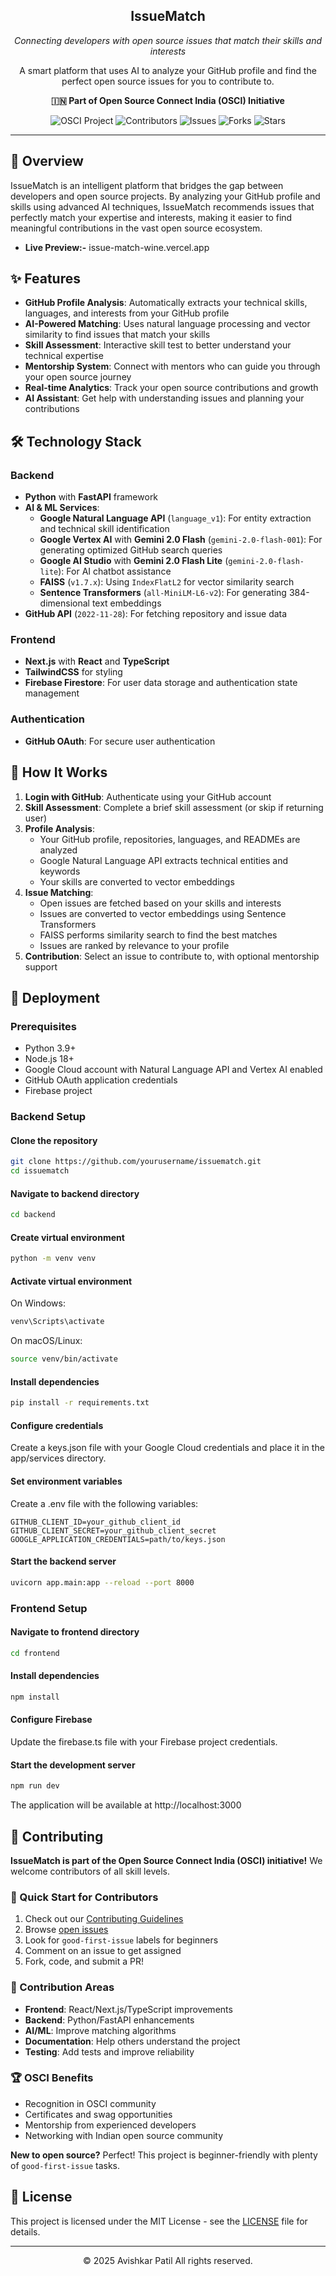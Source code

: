 <div align="center">
  <h2>IssueMatch</h2>
  <p><em>Connecting developers with open source issues that match their skills and interests</em></p>
  <p>A smart platform that uses AI to analyze your GitHub profile and find the perfect open source issues for you to contribute to.</p>
  
  <p><strong>🇮🇳 Part of Open Source Connect India (OSCI) Initiative</strong></p>
  
  <img src="https://img.shields.io/badge/OSCI-Project-orange" alt="OSCI Project">
  <img src="https://img.shields.io/github/contributors/AvishkarPatil/IssueMatch" alt="Contributors">
  <img src="https://img.shields.io/github/issues/AvishkarPatil/IssueMatch" alt="Issues">
  <img src="https://img.shields.io/github/forks/AvishkarPatil/IssueMatch" alt="Forks">
  <img src="https://img.shields.io/github/stars/AvishkarPatil/IssueMatch" alt="Stars">
</div>

---

## 🚀 Overview

IssueMatch is an intelligent platform that bridges the gap between developers and open source projects. By analyzing your GitHub profile and skills using advanced AI techniques, IssueMatch recommends issues that perfectly match your expertise and interests, making it easier to find meaningful contributions in the vast open source ecosystem.
- **Live Preview:-** issue-match-wine.vercel.app

## ✨ Features

- **GitHub Profile Analysis**: Automatically extracts your technical skills, languages, and interests from your GitHub profile
- **AI-Powered Matching**: Uses natural language processing and vector similarity to find issues that match your skills
- **Skill Assessment**: Interactive skill test to better understand your technical expertise
- **Mentorship System**: Connect with mentors who can guide you through your open source journey
- **Real-time Analytics**: Track your open source contributions and growth
- **AI Assistant**: Get help with understanding issues and planning your contributions

## 🛠️ Technology Stack

### Backend
- **Python** with **FastAPI** framework
- **AI & ML Services**:
  - **Google Natural Language API** (`language_v1`): For entity extraction and technical skill identification
  - **Google Vertex AI** with **Gemini 2.0 Flash** (`gemini-2.0-flash-001`): For generating optimized GitHub search queries
  - **Google AI Studio** with **Gemini 2.0 Flash Lite** (`gemini-2.0-flash-lite`): For AI chatbot assistance
  - **FAISS** (`v1.7.x`): Using `IndexFlatL2` for vector similarity search
  - **Sentence Transformers** (`all-MiniLM-L6-v2`): For generating 384-dimensional text embeddings
- **GitHub API** (`2022-11-28`): For fetching repository and issue data

### Frontend
- **Next.js** with **React** and **TypeScript**
- **TailwindCSS** for styling
- **Firebase Firestore**: For user data storage and authentication state management

### Authentication
- **GitHub OAuth**: For secure user authentication

## 🔄 How It Works

1. **Login with GitHub**: Authenticate using your GitHub account
2. **Skill Assessment**: Complete a brief skill assessment (or skip if returning user)
3. **Profile Analysis**:
   - Your GitHub profile, repositories, languages, and READMEs are analyzed
   - Google Natural Language API extracts technical entities and keywords
   - Your skills are converted to vector embeddings
4. **Issue Matching**:
   - Open issues are fetched based on your skills and interests
   - Issues are converted to vector embeddings using Sentence Transformers
   - FAISS performs similarity search to find the best matches
   - Issues are ranked by relevance to your profile
5. **Contribution**: Select an issue to contribute to, with optional mentorship support


## 🚀 Deployment

### Prerequisites
- Python 3.9+
- Node.js 18+
- Google Cloud account with Natural Language API and Vertex AI enabled
- GitHub OAuth application credentials
- Firebase project

### Backend Setup

#### Clone the repository
```bash
git clone https://github.com/yourusername/issuematch.git
cd issuematch
```

#### Navigate to backend directory
```bash
cd backend
```

#### Create virtual environment
```bash
python -m venv venv
```

#### Activate virtual environment
On Windows:
```bash
venv\Scripts\activate
```

On macOS/Linux:
```bash
source venv/bin/activate
```

#### Install dependencies
```bash
pip install -r requirements.txt
```

#### Configure credentials
Create a keys.json file with your Google Cloud credentials and place it in the app/services directory.

#### Set environment variables
Create a .env file with the following variables:
```
GITHUB_CLIENT_ID=your_github_client_id
GITHUB_CLIENT_SECRET=your_github_client_secret
GOOGLE_APPLICATION_CREDENTIALS=path/to/keys.json
```

#### Start the backend server
```bash
uvicorn app.main:app --reload --port 8000
```

### Frontend Setup

#### Navigate to frontend directory
```bash
cd frontend
```

#### Install dependencies
```bash
npm install
```

#### Configure Firebase
Update the firebase.ts file with your Firebase project credentials.

#### Start the development server
```bash
npm run dev
```

The application will be available at http://localhost:3000


## 🤝 Contributing

**IssueMatch is part of the Open Source Connect India (OSCI) initiative!** We welcome contributors of all skill levels.

### 🚀 Quick Start for Contributors
1. Check out our [Contributing Guidelines](.github/CONTRIBUTING.md)
2. Browse [open issues](https://github.com/AvishkarPatil/IssueMatch/issues)
3. Look for `good-first-issue` labels for beginners
4. Comment on an issue to get assigned
5. Fork, code, and submit a PR!

### 🎯 Contribution Areas
- **Frontend**: React/Next.js/TypeScript improvements
- **Backend**: Python/FastAPI enhancements
- **AI/ML**: Improve matching algorithms
- **Documentation**: Help others understand the project
- **Testing**: Add tests and improve reliability

### 🏆 OSCI Benefits
- Recognition in OSCI community
- Certificates and swag opportunities
- Mentorship from experienced developers
- Networking with Indian open source community

**New to open source?** Perfect! This project is beginner-friendly with plenty of `good-first-issue` tasks.

## 📄 License

This project is licensed under the MIT License - see the [LICENSE](LICENSE) file for details.

---

<div align="center">
  <p>© 2025 Avishkar Patil All rights reserved.</p>
</div>
